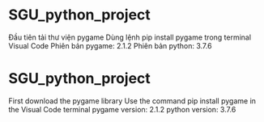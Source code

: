 # SGU_python_project
Đầu tiên tải thư viện pygame
Dùng lệnh pip install pygame trong terminal Visual Code
Phiên bản pygame: 2.1.2
Phiên bản python: 3.7.6

# SGU_python_project
First download the pygame library
Use the command pip install pygame in the Visual Code terminal
pygame version: 2.1.2
python version: 3.7.6
